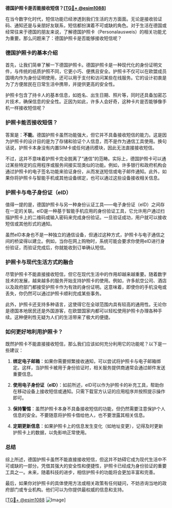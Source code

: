 **德国护照卡是否能接收短信？[[TG💪+ @esim1088](https://t.me/s/esim1088)]**

在当今数字化时代，短信功能已经渗透到我们生活的方方面面。无论是接收验证码、通知还是与亲朋好友联系，短信都扮演着不可或缺的角色。对于生活在德国或经常往来于德国的朋友来说，了解德国护照卡（Personalausweis）的相关功能尤为重要。那么问题来了：德国护照卡是否能够接收短信呢？

### 德国护照卡的基本介绍

首先，让我们简单了解一下德国护照卡。德国护照卡是一种现代化的身份证明文件，与传统的纸质护照不同，它更小巧、便携且安全。护照卡不仅可以在欧盟成员国境内作为身份证明使用，还可以用于支付和访问某些在线服务。它的设计初衷是为了方便居民在日常生活中携带，并提供更高的安全性。

护照卡包含了持卡人的基本信息，如姓名、出生日期、照片等，同时还具备加密芯片技术，确保信息的安全性。正因为如此，许多人会好奇，这种卡片是否能够像手机一样接收短信呢？

### 护照卡能否接收短信？

答案是：**不能**。德国护照卡虽然功能强大，但它并不具备接收短信的能力。这是因为护照卡的设计目的是为了存储和验证个人信息，而不是作为通信工具使用。换句话说，护照卡本身没有内置SIM卡或任何通讯模块，因此无法直接接收短信。

不过，这并不意味着护照卡完全脱离了“通信”的范畴。实际上，德国护照卡可以通过某些特定的应用程序或服务间接实现类似的功能。例如，许多银行和政府机构会通过护照卡的电子签名功能来验证身份，从而发送短信或电子邮件通知。此外，如果你将护照卡与智能手机或其他设备绑定，也可以通过这些设备接收相关信息。

### 护照卡与电子身份证（eID）

值得一提的是，德国护照卡与另一种身份认证工具——电子身份证（eID）之间存在一定的关联。eID是一种基于智能手机应用的身份验证工具，它允许用户通过扫描护照卡上的二维码或输入密码来完成身份验证。一旦验证成功，用户就可以接收短信或其他形式的通知。

虽然eID本身也不是一种独立的通信设备，但通过这种方式，护照卡与电子通信之间的桥梁得以建立。例如，当你在网上购物时，系统可能会要求你使用eID进行身份验证，而验证完成后，你就能收到订单确认短信。

### 护照卡与现代生活方式的融合

尽管护照卡不能直接接收短信，但它在现代生活中的作用却越来越重要。随着数字技术的发展，越来越多的服务开始支持护照卡的使用。例如，许多航空公司、酒店以及政府部门都接受护照卡作为有效的身份证明。这意味着，即使你的手机没电或丢失，你仍然可以通过护照卡顺利完成某些事务。

此外，护照卡还支持多种语言，这使得它在全球范围内具有较高的通用性。无论你是德国本地居民还是外国游客，在欧盟国家内都可以轻松使用护照卡办理各种手续。这种便利性无疑为人们的生活带来了极大的便捷。

### 如何更好地利用护照卡？

既然护照卡不能直接接收短信，那么我们应该如何充分利用它的功能呢？以下是一些建议：

1. **绑定电子邮箱**：如果你需要频繁接收通知，可以尝试将护照卡与电子邮箱绑定。这样，当护照卡被用于身份验证时，相关服务提供商通常会通过邮件发送重要信息。

2. **使用电子身份证（eID）**：如前所述，eID可以作为护照卡的补充工具，帮助你在移动设备上接收短信或通知。只需下载官方认证的应用程序并按照提示操作即可。

3. **保持警惕**：虽然护照卡本身不具备接收短信的功能，但仍然需要注意保护个人信息的安全。不要随意将护照卡借给他人，也不要泄露其相关信息。

4. **定期更新信息**：如果护照卡上的信息发生变化（如地址变更），记得及时更新护照卡上的数据，以免影响正常使用。

### 总结

综上所述，德国护照卡虽然不能直接接收短信，但这并不妨碍它成为现代生活中不可或缺的一部分。凭借其强大的安全性和便捷性，护照卡已经成为身份验证的重要工具之一。未来，随着科技的进步，相信护照卡的功能将会更加丰富和完善。

最后，如果你对护照卡的具体使用方法或相关政策有任何疑问，不妨咨询当地的政府部门或专业机构。他们可以为你提供最权威的信息和支持。

[[TG💪+ @esim1088](https://t.me/s/esim1088) ![Image](https://i.postimg.cc/4NQfJmqS/Snipaste-2025-05-13-00-14-12.png)]